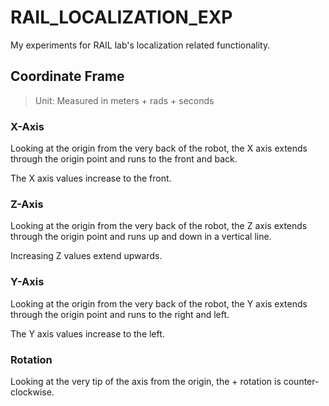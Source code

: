 # RAIL_LOCALIZATION_EXP
My experiments for RAIL lab's localization related functionality.

## Coordinate Frame

> Unit: Measured in meters + rads + seconds

### X-Axis

Looking at the origin from the very back of the robot, the X axis extends through the origin point and runs to the front and back.

The X axis values increase to the front.
### Z-Axis

Looking at the origin from the very back of the robot, the Z axis extends through the origin point and runs up and down in a vertical line.

Increasing Z values extend upwards.
### Y-Axis

Looking at the origin from the very back of the robot, the Y axis extends through the origin point and runs to the right and left.

The Y axis values increase to the left.

### Rotation
Looking at the very tip of the axis from the origin, the + rotation is counter-clockwise.